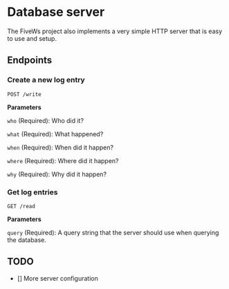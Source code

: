 # Database server

The FiveWs project also implements a very simple HTTP server that is easy to use and setup.

## Endpoints

### Create a new log entry

`POST /write`

**Parameters**

`who` (Required): Who did it?

`what` (Required): What happened?

`when` (Required): When did it happen?

`where` (Required): Where did it happen?

`why` (Required): Why did it happen?

### Get log entries

`GET /read`

**Parameters**

`query` (Required): A query string that the server should use when querying the database.   

## TODO

- [] More server configuration
